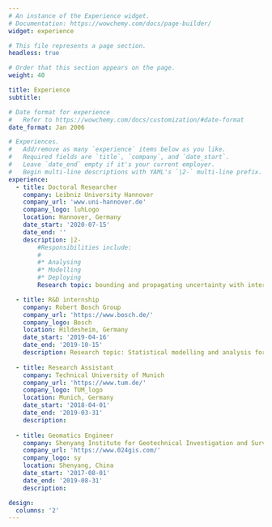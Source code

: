 ```yaml
---
# An instance of the Experience widget.
# Documentation: https://wowchemy.com/docs/page-builder/
widget: experience

# This file represents a page section.
headless: true

# Order that this section appears on the page.
weight: 40

title: Experience
subtitle:

# Date format for experience
#   Refer to https://wowchemy.com/docs/customization/#date-format
date_format: Jan 2006

# Experiences.
#   Add/remove as many `experience` items below as you like.
#   Required fields are `title`, `company`, and `date_start`.
#   Leave `date_end` empty if it's your current employer.
#   Begin multi-line descriptions with YAML's `|2-` multi-line prefix.
experience:
  - title: Doctoral Researcher
    company: Leibniz University Hannover
    company_url: 'www.uni-hannover.de'
    company_logo: luhLogo
    location: Hannover, Germany
    date_start: '2020-07-15'
    date_end: ''
    description: |2-
        #Responsibilities include:
        #
        #* Analysing
        #* Modelling
        #* Deploying
        Research topic: bounding and propagating uncertainty with interval mathematics in the course of DFG research training group Integrity and Collaboration in Dynamic Sensor Networks (i.c.sens).

  - title: R&D internship
    company: Robert Bosch Group
    company_url: 'https://www.bosch.de/'
    company_logo: Bosch
    location: Hildesheim, Germany
    date_start: '2019-04-16'
    date_end: '2019-10-15'
    description: Research topic: Statistical modelling and analysis for GNSS positioning accuracy in urban area
    
  - title: Research Assistant
    company: Technical University of Munich
    company_url: 'https://www.tum.de/'
    company_logo: TUM_logo
    location: Munich, Germany
    date_start: '2018-04-01'
    date_end: '2019-03-31'
    description: 
   
  - title: Geomatics Engineer
    company: Shenyang Institute for Geotechnical Investigation and Surveying
    company_url: 'https://www.024gis.com/'
    company_logo: sy
    location: Shenyang, China
    date_start: '2017-08-01'
    date_end: '2019-08-31'
    description: 

design:
  columns: '2'
---
```

